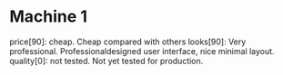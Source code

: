 # Machine 1
price[90]: cheap. Cheap compared with others 
looks[90]: Very professional. Professionaldesigned user interface, nice minimal layout.
quality[0]: not tested. Not yet tested for production.
